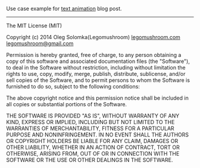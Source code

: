 Use case example for [text animation](http://blog.legomushroom.com/2014/04/text-animation-path/)
blog post.

---------------------

The MIT License (MIT)

Copyright (c) 2014 Oleg Solomka(Legomushroom)
[legomushroom.com](http://legomushroom.com)
[legomushroom@gmail.com](mailto:legomushroom@gmail.com)

Permission is hereby granted, free of charge, to any person obtaining a copy
of this software and associated documentation files (the "Software"), to deal
in the Software without restriction, including without limitation the rights
to use, copy, modify, merge, publish, distribute, sublicense, and/or sell
copies of the Software, and to permit persons to whom the Software is
furnished to do so, subject to the following conditions:

The above copyright notice and this permission notice shall be included in
all copies or substantial portions of the Software.

THE SOFTWARE IS PROVIDED "AS IS", WITHOUT WARRANTY OF ANY KIND, EXPRESS OR
IMPLIED, INCLUDING BUT NOT LIMITED TO THE WARRANTIES OF MERCHANTABILITY,
FITNESS FOR A PARTICULAR PURPOSE AND NONINFRINGEMENT. IN NO EVENT SHALL THE
AUTHORS OR COPYRIGHT HOLDERS BE LIABLE FOR ANY CLAIM, DAMAGES OR OTHER
LIABILITY, WHETHER IN AN ACTION OF CONTRACT, TORT OR OTHERWISE, ARISING FROM,
OUT OF OR IN CONNECTION WITH THE SOFTWARE OR THE USE OR OTHER DEALINGS IN
THE SOFTWARE.

